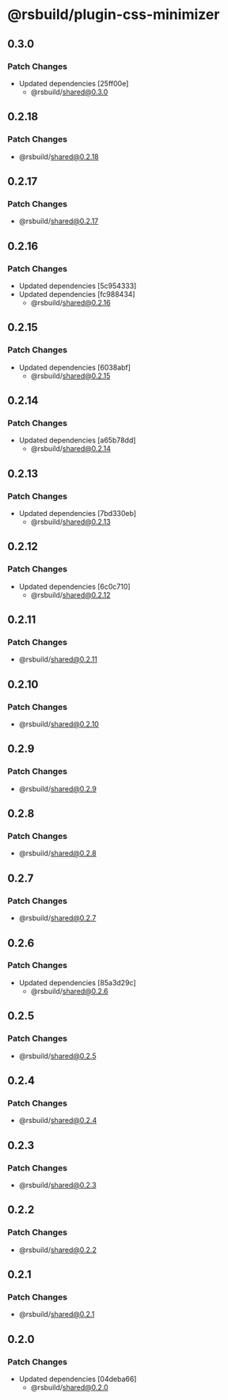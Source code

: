 # @rsbuild/plugin-css-minimizer

## 0.3.0

### Patch Changes

- Updated dependencies [25ff00e]
  - @rsbuild/shared@0.3.0

## 0.2.18

### Patch Changes

- @rsbuild/shared@0.2.18

## 0.2.17

### Patch Changes

- @rsbuild/shared@0.2.17

## 0.2.16

### Patch Changes

- Updated dependencies [5c954333]
- Updated dependencies [fc988434]
  - @rsbuild/shared@0.2.16

## 0.2.15

### Patch Changes

- Updated dependencies [6038abf]
  - @rsbuild/shared@0.2.15

## 0.2.14

### Patch Changes

- Updated dependencies [a65b78dd]
  - @rsbuild/shared@0.2.14

## 0.2.13

### Patch Changes

- Updated dependencies [7bd330eb]
  - @rsbuild/shared@0.2.13

## 0.2.12

### Patch Changes

- Updated dependencies [6c0c710]
  - @rsbuild/shared@0.2.12

## 0.2.11

### Patch Changes

- @rsbuild/shared@0.2.11

## 0.2.10

### Patch Changes

- @rsbuild/shared@0.2.10

## 0.2.9

### Patch Changes

- @rsbuild/shared@0.2.9

## 0.2.8

### Patch Changes

- @rsbuild/shared@0.2.8

## 0.2.7

### Patch Changes

- @rsbuild/shared@0.2.7

## 0.2.6

### Patch Changes

- Updated dependencies [85a3d29c]
  - @rsbuild/shared@0.2.6

## 0.2.5

### Patch Changes

- @rsbuild/shared@0.2.5

## 0.2.4

### Patch Changes

- @rsbuild/shared@0.2.4

## 0.2.3

### Patch Changes

- @rsbuild/shared@0.2.3

## 0.2.2

### Patch Changes

- @rsbuild/shared@0.2.2

## 0.2.1

### Patch Changes

- @rsbuild/shared@0.2.1

## 0.2.0

### Patch Changes

- Updated dependencies [04deba66]
  - @rsbuild/shared@0.2.0
